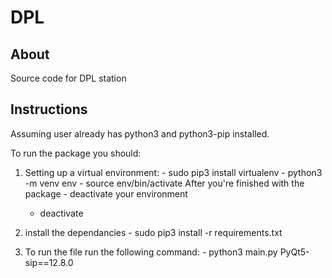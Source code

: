 # DPL

## About
Source code for DPL station

## Instructions
Assuming user already has python3 and python3-pip installed.

To run the package you should:
  1. Setting up a virtual environment:
    - sudo pip3 install virtualenv
    - python3 -m venv env
    - source env/bin/activate
    After you're finished with the package - deactivate your environment
      - deactivate

  2. install the dependancies
    - sudo pip3 install -r requirements.txt

  3. To run the file run the following command:
    - python3 main.py
    PyQt5-sip==12.8.0
